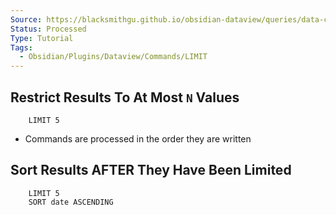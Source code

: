 ```yaml
---
Source: https://blacksmithgu.github.io/obsidian-dataview/queries/data-commands/#limit
Status: Processed
Type: Tutorial
Tags:
  - Obsidian/Plugins/Dataview/Commands/LIMIT
---
```


## **Restrict Results To At Most `N` Values**

```
	LIMIT 5
```

- Commands are processed in the order they are written

## **Sort Results AFTER They Have Been Limited**

```
	LIMIT 5
	SORT date ASCENDING
```
